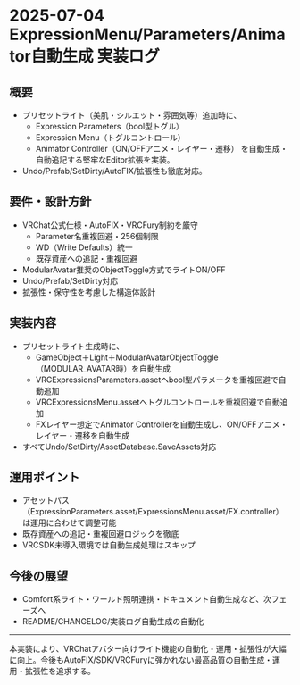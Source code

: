 # 2025-07-04 ExpressionMenu/Parameters/Animator自動生成 実装ログ

## 概要
- プリセットライト（美肌・シルエット・雰囲気等）追加時に、
  - Expression Parameters（bool型トグル）
  - Expression Menu（トグルコントロール）
  - Animator Controller（ON/OFFアニメ・レイヤー・遷移）
  を自動生成・自動追記する堅牢なEditor拡張を実装。
- Undo/Prefab/SetDirty/AutoFIX/拡張性も徹底対応。

## 要件・設計方針
- VRChat公式仕様・AutoFIX・VRCFury制約を厳守
  - Parameter名重複回避・256個制限
  - WD（Write Defaults）統一
  - 既存資産への追記・重複回避
- ModularAvatar推奨のObjectToggle方式でライトON/OFF
- Undo/Prefab/SetDirty対応
- 拡張性・保守性を考慮した構造体設計

## 実装内容
- プリセットライト生成時に、
  - GameObject＋Light＋ModularAvatarObjectToggle（MODULAR_AVATAR時）を自動生成
  - VRCExpressionsParameters.assetへbool型パラメータを重複回避で自動追加
  - VRCExpressionsMenu.assetへトグルコントロールを重複回避で自動追加
  - FXレイヤー想定でAnimator Controllerを自動生成し、ON/OFFアニメ・レイヤー・遷移を自動生成
- すべてUndo/SetDirty/AssetDatabase.SaveAssets対応

## 運用ポイント
- アセットパス（ExpressionParameters.asset/ExpressionsMenu.asset/FX.controller）は運用に合わせて調整可能
- 既存資産への追記・重複回避ロジックを徹底
- VRCSDK未導入環境では自動生成処理はスキップ

## 今後の展望
- Comfort系ライト・ワールド照明連携・ドキュメント自動生成など、次フェーズへ
- README/CHANGELOG/実装ログ自動生成の自動化

---

本実装により、VRChatアバター向けライト機能の自動化・運用・拡張性が大幅に向上。今後もAutoFIX/SDK/VRCFuryに弾かれない最高品質の自動生成・運用・拡張性を追求する。 